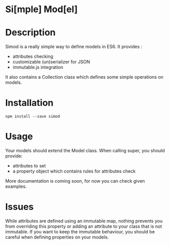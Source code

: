 Si[mple] Mod[el]
================

# Description

Simod is a really simple way to define models in ES6. It provides :

- attributes checking
- customizable (un)serializer for JSON
- immutable.js integration

It also contains a Collection class which defines some simple operations
on models.

# Installation 

```npm install --save simod```

# Usage

Your models should extend the Model class. When calling super, you should provide:

- attributes to set
- a property object which contains rules for attributes check

More documentation is coming soon, for now you can check given examples.

# Issues

While attributes are defined using an immutable map, nothing prevents you from 
overriding this property or adding an attribute to your class that is not immutable. 
If you want to keep the immutable behaviour, you should be careful when defining
properties on your models.
